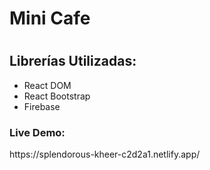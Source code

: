 <h1>Mini Cafe<h1>
<h2>Librerías Utilizadas:</h2>

<ul>
<li>React DOM</li>
<li>React Bootstrap</li>
<li>Firebase</li>
</ul>

<h3>Live Demo:</h3>
<p>https://splendorous-kheer-c2d2a1.netlify.app/</p>

